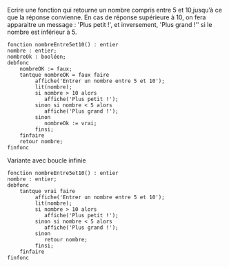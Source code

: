 Ecrire une fonction qui retourne un nombre compris entre 5 et 10,jusqu’à ce que la réponse convienne. En cas de réponse supérieure à 10, on fera apparaitre un message : 'Plus petit !', et inversement, 'Plus grand !'' si le nombre est inférieur à 5.

```
fonction nombreEntre5et10() : entier
nombre : entier;
nombreOk : booléen;
debfonc
	nombreOK := faux;
	tantque nombreOK = faux faire
		 affiche('Entrer un nombre entre 5 et 10');
		 lit(nombre);
		 si nombre > 10 alors
		 	affiche('Plus petit !');
		 sinon si nombre < 5 alors
		  	affiche('Plus grand !');
		 sinon
		 	nombreOk := vrai;
		 finsi;
	finfaire
	retour nombre;
finfonc
```
Variante avec boucle infinie
```
fonction nombreEntre5et10() : entier
nombre : entier;
debfonc
	tantque vrai faire
		 affiche('Entrer un nombre entre 5 et 10');
		 lit(nombre);
		 si nombre > 10 alors
		 	affiche('Plus petit !');
		 sinon si nombre < 5 alors
		  	affiche('Plus grand !');
		 sinon
		 	retour nombre;
		 finsi;
	finfaire
finfonc
```